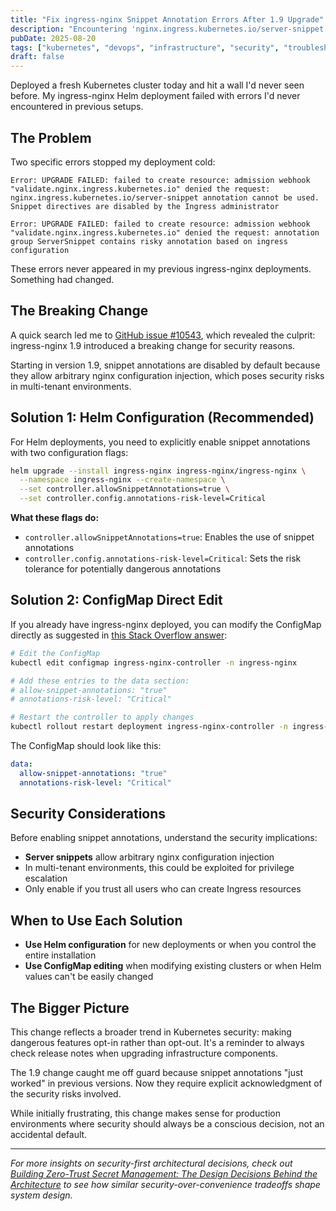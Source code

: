 ```yaml
---
title: "Fix ingress-nginx Snippet Annotation Errors After 1.9 Upgrade"
description: "Encountering 'nginx.ingress.kubernetes.io/server-snippet annotation cannot be used' errors after upgrading ingress-nginx? Here's how to fix the breaking changes in version 1.9 with proper Helm configuration and security considerations."
pubDate: 2025-08-20
tags: ["kubernetes", "devops", "infrastructure", "security", "troubleshooting"]
draft: false
---
```


Deployed a fresh Kubernetes cluster today and hit a wall I'd never seen before. My ingress-nginx Helm deployment failed with errors I'd never encountered in previous setups.

## The Problem

Two specific errors stopped my deployment cold:

```
Error: UPGRADE FAILED: failed to create resource: admission webhook "validate.nginx.ingress.kubernetes.io" denied the request: nginx.ingress.kubernetes.io/server-snippet annotation cannot be used. Snippet directives are disabled by the Ingress administrator
```

```
Error: UPGRADE FAILED: failed to create resource: admission webhook "validate.nginx.ingress.kubernetes.io" denied the request: annotation group ServerSnippet contains risky annotation based on ingress configuration
```

These errors never appeared in my previous ingress-nginx deployments. Something had changed.

## The Breaking Change

A quick search led me to [GitHub issue #10543](https://github.com/kubernetes/ingress-nginx/issues/10543), which revealed the culprit: ingress-nginx 1.9 introduced a breaking change for security reasons.

Starting in version 1.9, snippet annotations are disabled by default because they allow arbitrary nginx configuration injection, which poses security risks in multi-tenant environments.

## Solution 1: Helm Configuration (Recommended)

For Helm deployments, you need to explicitly enable snippet annotations with two configuration flags:

```bash
helm upgrade --install ingress-nginx ingress-nginx/ingress-nginx \
  --namespace ingress-nginx --create-namespace \
  --set controller.allowSnippetAnnotations=true \
  --set controller.config.annotations-risk-level=Critical
```

**What these flags do:**

- `controller.allowSnippetAnnotations=true`: Enables the use of snippet annotations
- `controller.config.annotations-risk-level=Critical`: Sets the risk tolerance for potentially dangerous annotations

## Solution 2: ConfigMap Direct Edit

If you already have ingress-nginx deployed, you can modify the ConfigMap directly as suggested in [this Stack Overflow answer](https://stackoverflow.com/a/77277936):

```bash
# Edit the ConfigMap
kubectl edit configmap ingress-nginx-controller -n ingress-nginx

# Add these entries to the data section:
# allow-snippet-annotations: "true"
# annotations-risk-level: "Critical"

# Restart the controller to apply changes
kubectl rollout restart deployment ingress-nginx-controller -n ingress-nginx
```

The ConfigMap should look like this:

```yaml
data:
  allow-snippet-annotations: "true"
  annotations-risk-level: "Critical"
```

## Security Considerations

Before enabling snippet annotations, understand the security implications:

- **Server snippets** allow arbitrary nginx configuration injection
- In multi-tenant environments, this could be exploited for privilege escalation
- Only enable if you trust all users who can create Ingress resources

## When to Use Each Solution

- **Use Helm configuration** for new deployments or when you control the entire installation
- **Use ConfigMap editing** when modifying existing clusters or when Helm values can't be easily changed

## The Bigger Picture

This change reflects a broader trend in Kubernetes security: making dangerous features opt-in rather than opt-out. It's a reminder to always check release notes when upgrading infrastructure components.

The 1.9 change caught me off guard because snippet annotations "just worked" in previous versions. Now they require explicit acknowledgment of the security risks involved.

While initially frustrating, this change makes sense for production environments where security should always be a conscious decision, not an accidental default.

---

_For more insights on security-first architectural decisions, check out [Building Zero-Trust Secret Management: The Design Decisions Behind the Architecture](/thoughts/zero-trust-secret-management-design-decisions) to see how similar security-over-convenience tradeoffs shape system design._
